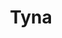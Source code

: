 ---
title: Tyna
date: 
draft: false

# descripcion
description : Argolla de plata pasante cierre italiano

materials: Plata 925

color: Plateado

dimensions: 1,8cm

code: 01-11-0467

type: "Aros"

categories: []

# Images
# first image will be shown in the product page
images:
  # - image: "images/path_to_image"
  # La ubicacion de las imagenes es imagenes/Aros/Aros.Argollas/01-11-0467-tyna
  - image: "./images/aros/argollas/01-11-0467_a.JPG"
  - image: "./images/aros/argollas/01-11-0467_b.JPG"
---